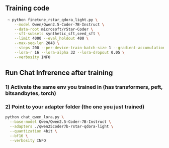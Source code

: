 ## Training code 
```bash
 ~ python finetune_rstar_qdora_light.py \
    --model Qwen/Qwen2.5-Coder-7B-Instruct \
    --data-root microsoft/rStar-Coder \
    --sft-subsets synthetic_sft,seed_sft \
    --limit 4000 --eval_holdout 400 \
    --max-seq-len 2048 \
    --steps 200 --per-device-train-batch-size 1 --gradient-accumulation-steps 8 \
    --lora-r 16 --lora-alpha 32 --lora-dropout 0.05 \
    --verbosity INFO
```

## Run Chat Infrerence after training
### 1) Activate the same env you trained in (has transformers, peft, bitsandbytes, torch)
### 2) Point to your adapter folder (the one you just trained)
```bash
python chat_qwen_lora.py \
  --base-model Qwen/Qwen2.5-Coder-7B-Instruct \
  --adapters ./qwen25coder7b-rstar-qdora-light \
  --quantization 4bit \
  --bf16 \
  --verbosity INFO
```
